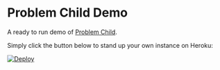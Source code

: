 # Problem Child Demo

A ready to run demo of [Problem Child](https://github.com/benbalter/problem_child).

Simply click the button below to stand up your own instance on Heroku:

[![Deploy](https://www.herokucdn.com/deploy/button.png)](https://heroku.com/deploy)
